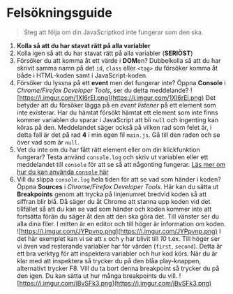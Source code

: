 # Felsökningsguide
> Steg att följa om din JavaScriptkod inte fungerar som den ska.

1. **Kolla så att du har stavat rätt på alla variabler**
2. Kolla igen så att du har stavat rätt på alla variabler (**SERIÖST**)
3. Försöker du att komma åt ett värde i **DOM**en? Dubbelkolla så att du har skrivit samma namn på det `id`, `class` eller `<tag>` du försöker komma åt både i HTML-koden samt i JavaScript-koden.
4. Försöker du lyssna på ett **event** men det fungerar inte? Öppna **Console** i *Chrome/Firefox Developer Tools*, ser du detta meddelande?
![https://i.imgur.com/1XI6rEl.png](https://i.imgur.com/1XI6rEl.png)
Det betyder att du försöker lägga på en _event listener_ på ett element som inte existerar. Har du hämtat försökt hämtat ett element som inte finns kommer variablen du sparar i JavaScript att bli `null` och ingenting kan köras på den. Meddelandet säger också på vilken rad som felet är, i detta fall är det på rad **4** i min egen fil `main.js`. Gå till den raden och se över vad som är `null`.
5. Vet du inte om du har fått rätt element eller om din klickfunktion fungerar? Testa använd `console.log` och skriv ut variablen eller ett meddelandet till `console` för att se så att någonting fungerar. [Läs mer om hur du kan använda `console` här](https://dev.to/worldclassdev/leveraging-the-power-of-the-javascript-console-in-development-24ap)
6. Vill du slippa `console.log` hela tiden för att se vad som händer i koden? Öppna **Sources** i *Chrome/Firefox Developer Tools*. Här kan du sätta ut **Breakpoints** genom att trycka på linjenumret bredvid koden så att siffran blir blå. Då säger du åt Chrome att stanna upp koden vid det tillfället så att du kan se vad som händer och koden kommer inte att fortsätta förän du säger åt den att den ska göra det. Till vänster ser du alla dina filer. I mitten är en editor och till höger är information om koden.
![https://i.imgur.com/JYPpvnp.png](https://i.imgur.com/JYPpvnp.png)
I det här exemplet kan vi se att `x` och `y` har blivit till _10_ t.ex. Till höger ser vi även vad resterande variabler har för värden (`first`, `second`). Detta är ett bra verktyg för att inspektera variabler och hur kod körs. När du är klar med att inspektera så trycker du på den blåa play-knappen, alternativt trycker F8. Vill du ta bort denna breakpoint så trycker du på den igen. Du kan sätta ut hur många breakpoints du vill.
![https://i.imgur.com/jBvSFk3.png](https://i.imgur.com/jBvSFk3.png)